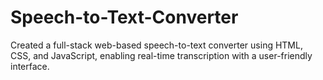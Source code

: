 # Speech-to-Text-Converter
Created a full-stack web-based speech-to-text converter using HTML, CSS, and JavaScript, enabling real-time transcription with a user-friendly interface.
